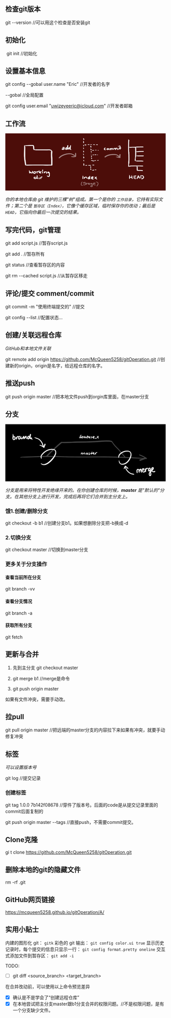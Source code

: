 ## 检查git版本

git --version	//可以用这个检查是否安装git



## 初始化

​	git init	//初始化



## 设置基本信息

git config --gobal user.name "Eric"	//开发者的名字

--gobal	//全局配置

git config user.email "uwizeyeeric@icloud.com"	//开发者邮箱



## 工作流

![trees](./img/trees.png)

*你的本地仓库由 git 维护的三棵"树"组成。第一个是你的 `工作目录`，它持有实际文件；第二个是 `暂存区（Index）`，它像个缓存区域，临时保存你的改动；最后是 `HEAD`，它指向你最后一次提交的结果。*



## 写完代码，git管理

git add script.js	//暂存script.js

git add .				//暂存所有

git status			//查看暂存区的内容

git rm  --cached script.js	//从暂存区移走



## 评论/提交 comment/commit

git commit -m "使用终端提交的"	//提交



git config --list	//配置状态...



## 创建/关联远程仓库

*GitHub和本地文件关联*

git remote add origin https://github.com/McQueen5258/gitOperation.git 	//创建新的origin，origin是名字，给远程仓库的名字。



## 推送push

git push origin master //把本地文件push到orgin库里面，在master分支



## 分支

![branches](./img/branches.png)

*分支是用来将特性开发绝缘开来的。在你创建仓库的时候，**master** 是"默认的"分支。在其他分支上进行开发，完成后再将它们合并到主分支上。*



### 饿1.创建/删除分支

git checkout -b b1	//创建分支b1。如果想删除分支把-b换成-d



### 2.切换分支

git checkout master	//切换到master分支

### 更多关于分支操作

#### 查看当前所在分支

git branch -vv 

#### 查看分支情况

git branch -a

#### 获取所有分支

git fetch



## 更新与合并

1. 先到主分支 git checkout master 

2. git merge b1     //merge是命令
3. git push origin master 

如果有文件冲突，需要手动改。

## 拉pull

git pull origin master	//把远端的master分支的内容拉下来如果有冲突，就要手动修复冲突



## 标签

*可以设置版本号*

git log	//提交记录



### 创建标签

git tag 1.0.0 7b142f08678	//穿件了版本号。后面的code是从提交记录里面的commit后面复制的

git push origin master --tags	//直接push，不需要commit提交。

## Clone克隆

gi t clone https://github.com/McQueen5258/gitOperation.git



## 删除本地的git的隐藏文件

rm -rf .git



## GitHub网页链接

https://mcqueen5258.github.io/gitOperation/A/



## 实用小贴士

内建的图形化 git：
`gitk`
彩色的 git 输出：
`git config color.ui true`
显示历史记录时，每个提交的信息只显示一行：
`git config format.pretty oneline`
交互式添加文件到暂存区：
`git add -i`





TODO:

- [ ] git diff <source_branch> <target_branch>

在合并改动前，可以使用以上命令预览差异

- [x] 确认是不是学会了“创建远程仓库”	
- [x] 在本地尝试把主分支master跟b1分支合并的权限问题。//不是权限问题，是有一个分支缺少文件。